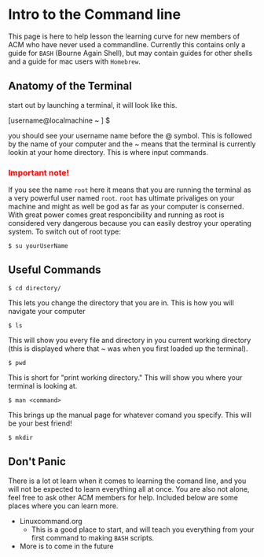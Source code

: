 # Intro to the Command line

This page is here to help lesson the learning curve for new members of ACM who have never used a commandline. Currently this contains only a guide for `BASH` (Bourne Again Shell), but may contain guides for other shells and a guide for mac users with `Homebrew`.

## Anatomy of the Terminal

start out by launching a terminal, it will look like this.

[username@localmachine ~ ] $ 

you should see your username name before the @ symbol.
 This is followed by the name of your computer and the ~ means that the terminal is currently lookin at your home directory. This is where input commands.

### <span style="color:red">**Important note!**</span>

 If you see the name `root` here it means that you are running the terminal as a very powerful user named `root`. `root` has ultimate privaliges on your machine and might as well be god as far as your computer is conserned. With great power comes great responcibility and running as root is considered very dangerous because you can easily destroy your operating system. To switch out of root type:

    $ su yourUserName

## Useful Commands

    $ cd directory/
This lets you change the directory that you are in. This is how you will navigate your computer

    $ ls
This will show you every file and directory in you current working directory (this is displayed where that ~ was when you first loaded up the terminal).

    $ pwd
This is short for "print working directory." This will show you where your terminal is looking at.

    $ man <command>
This brings up the manual page for whatever comand you specify. This will be your best friend!

    $ mkdir

## Don't Panic
There is a lot ot learn when it comes to learning the comand line, and you will not be expected to learn everything all at once. You are also not alone, feel free to ask other ACM members  for help. Included below are some places where you can learn more.

- Linuxcommand.org 
    - This is a good place to start, and will teach you everything from your first command to making `BASH` scripts.
- More is to come in the future

